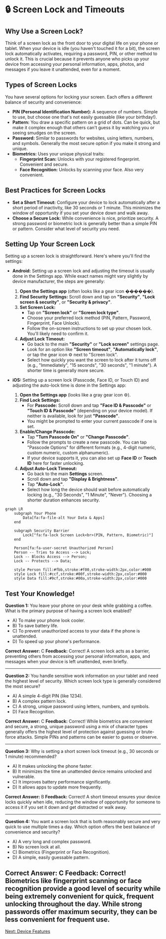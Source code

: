# 🔒 Screen Lock and Timeouts

## Why Use a Screen Lock?

Think of a screen lock as the front door to your digital life on your phone or tablet. When your device is idle (you haven't touched it for a bit), the screen lock automatically activates, requiring a password, PIN, or other method to unlock it. This is crucial because it prevents anyone who picks up your device from accessing your personal information, apps, photos, and messages if you leave it unattended, even for a moment.

## Types of Screen Locks

You have several options for locking your screen. Each offers a different balance of security and convenience:

*   **PIN (Personal Identification Number):** A sequence of numbers. Simple to use, but choose one that's not easily guessable (like your birthday!).
*   **Pattern:** You draw a specific pattern on a grid of dots. Can be quick, but make it complex enough that others can't guess it by watching you or seeing smudges on the screen.
*   **Password:** Similar to passwords for websites, using letters, numbers, and symbols. Generally the most secure option if you make it strong and unique.
*   **Biometrics:** Uses your unique physical traits:
    *   **Fingerprint Scan:** Unlocks with your registered fingerprint. Convenient and secure.
    *   **Face Recognition:** Unlocks by scanning your face. Also very convenient.

## Best Practices for Screen Locks

*   **Set a Short Timeout:** Configure your device to lock automatically after a short period of inactivity, like 30 seconds or 1 minute. This minimizes the window of opportunity if you set your device down and walk away.
*   **Choose a Secure Lock:** While convenience is nice, prioritize security. A strong password or biometric lock is generally better than a simple PIN or pattern. Consider what level of security you need.

## Setting Up Your Screen Lock

Setting up a screen lock is straightforward. Here's where you'll find the settings:

*   **Android:** Setting up a screen lock and adjusting the timeout is usually done in the Settings app. While exact names might vary slightly by device manufacturer, the steps are generally:

    1.  **Open the Settings app** (often looks like a gear icon ������).
    2.  **Find Security Settings:** Scroll down and tap on **"Security"**, **"Lock screen & security"**, or **"Security & privacy"**.
    3.  **Set Screen Lock:**
        *   Tap on **"Screen lock"** or **"Screen lock type"**.
        *   Choose your preferred lock method (PIN, Pattern, Password, Fingerprint, Face Unlock).
        *   Follow the on-screen instructions to set up your chosen lock. You'll likely need to confirm it.
    4.  **Adjust Lock Timeout:**
        *   Go back to the main **"Security"** or **"Lock screen"** settings page.
        *   Look for an option like **"Screen timeout"**, **"Automatically lock"**, or tap the gear icon ⚙️ next to "Screen lock".
        *   Select how quickly you want the screen to lock after it turns off (e.g., "Immediately", "15 seconds", "30 seconds", "1 minute"). A shorter time is generally more secure.
*   **iOS:** Setting up a screen lock (Passcode, Face ID, or Touch ID) and adjusting the auto-lock time is done in the Settings app:

    1.  **Open the Settings app** (looks like a gray gear icon ⚙️).
    2.  **Find Lock Settings:**
        *   For **Passcode:** Scroll down and tap **"Face ID & Passcode"** or **"Touch ID & Passcode"** (depending on your device model). If neither is available, look for just **"Passcode"**.
        *   You might be prompted to enter your current passcode if one is set.
    3.  **Enable/Change Passcode:**
        *   Tap **"Turn Passcode On"** or **"Change Passcode"**.
        *   Follow the prompts to create a new passcode. You can tap "Passcode Options" for different formats (e.g., 4-digit numeric, custom numeric, custom alphanumeric).
        *   If your device supports it, you can also set up **Face ID** or **Touch ID** here for faster unlocking.
    4.  **Adjust Auto-Lock Timeout:**
        *   Go back to the main **Settings** screen.
        *   Scroll down and tap **"Display & Brightness"**.
        *   Tap **"Auto-Lock"**.
        *   Select how long the device should wait before automatically locking (e.g., "30 Seconds", "1 Minute", "Never"). Choosing a shorter duration enhances security.

```mermaid
graph LR
    subgraph Your Phone
        Data[fa:fa-file-alt Your Data & Apps]
    end

    subgraph Security Barrier
        Lock["fa:fa-lock Screen Lock<br>(PIN, Pattern, Biometric)"]
    end

    Person[fa:fa-user-secret Unauthorized Person]
    Person -- Tries to Access --> Lock;
    Lock -- Blocks Access --> Person;
    Lock -- Protects --> Data;

    style Person fill:#fbb,stroke:#f00,stroke-width:2px,color:#000
    style Lock fill:#ccf,stroke:#00f,stroke-width:2px,color:#000
    style Data fill:#9cf,stroke:#00a,stroke-width:2px,color:#000
```

## Test Your Knowledge!

**Question 1:** You leave your phone on your desk while grabbing a coffee. What is the primary purpose of having a screen lock enabled?

*   A) To make your phone look cooler.
*   B) To save battery life.
*   C) To prevent unauthorized access to your data if the phone is unattended.
*   D) To speed up your phone's performance.

**Correct Answer:** C
**Feedback:** Correct! A screen lock acts as a barrier, preventing others from accessing your personal information, apps, and messages when your device is left unattended, even briefly.

---

**Question 2:** You handle sensitive work information on your tablet and need the highest level of security. Which screen lock type is generally considered the most secure?

*   A) A simple 4-digit PIN (like 1234).
*   B) A complex pattern lock.
*   C) A strong, unique password using letters, numbers, and symbols.
*   D) Face Recognition.

**Correct Answer:** C
**Feedback:** Correct! While biometrics are convenient and secure, a strong, unique password using a mix of character types generally offers the highest level of protection against guessing or brute-force attacks. Simple PINs and patterns can be easier to guess or observe.

---

**Question 3:** Why is setting a short screen lock timeout (e.g., 30 seconds or 1 minute) recommended?

*   A) It makes unlocking the phone faster.
*   B) It minimizes the time an unattended device remains unlocked and vulnerable.
*   C) It improves battery performance significantly.
*   D) It allows apps to update more frequently.

**Correct Answer:** B
**Feedback:** Correct! A short timeout ensures your device locks quickly when idle, reducing the window of opportunity for someone to access it if you set it down and get distracted or walk away.

---

**Question 4:** You want a screen lock that is both reasonably secure and very quick to use multiple times a day. Which option offers the best balance of convenience and security?

*   A) A very long and complex password.
*   B) No screen lock at all.
*   C) Biometrics (Fingerprint or Face Recognition).
*   D) A simple, easily guessable pattern.

**Correct Answer:** C
**Feedback:** Correct! Biometrics like fingerprint scanning or face recognition provide a good level of security while being extremely convenient for quick, frequent unlocking throughout the day. While strong passwords offer maximum security, they can be less convenient for frequent use.
---
[Next: Device Features](6_DEVICE_FEATURES.md)
